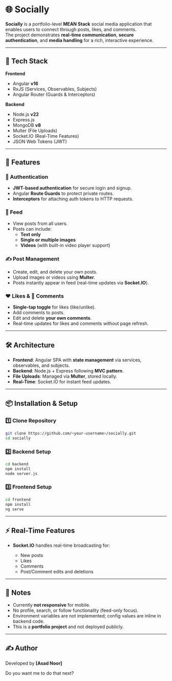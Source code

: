 # 🌐 Socially

**Socially** is a portfolio-level **MEAN Stack** social media application that enables users to connect through posts, likes, and comments.  
The project demonstrates **real-time communication**, **secure authentication**, and **media handling** for a rich, interactive experience.

---

## 🚀 Tech Stack

**Frontend**
- Angular **v16**
- RxJS (Services, Observables, Subjects)
- Angular Router (Guards & Interceptors)

**Backend**
- Node.js **v22**
- Express.js
- MongoDB **v8**
- Multer (File Uploads)
- Socket.IO (Real-Time Features)
- JSON Web Tokens (JWT)

---

## 🔑 Features

### 👤 Authentication
- **JWT-based authentication** for secure login and signup.
- Angular **Route Guards** to protect private routes.
- **Interceptors** for attaching auth tokens to HTTP requests.

### 📰 Feed
- View posts from all users.
- Posts can include:
  - **Text only**
  - **Single or multiple images**
  - **Videos** (with built-in video player support)

### ✍️ Post Management
- Create, edit, and delete your own posts.
- Upload images or videos using **Multer**.
- Posts instantly appear in feed (real-time updates via **Socket.IO**).

### ❤️ Likes & 💬 Comments
- **Single-tap toggle** for likes (like/unlike).
- Add comments to posts.
- Edit and delete **your own comments**.
- Real-time updates for likes and comments without page refresh.

---

## 🛠 Architecture
- **Frontend**: Angular SPA with **state management** via services, observables, and subjects.
- **Backend**: Node.js + Express following **MVC pattern**.
- **File Uploads**: Managed via **Multer**, stored locally.
- **Real-Time**: Socket.IO for instant feed updates.

---

## 📦 Installation & Setup

### 1️⃣ Clone Repository
```bash
git clone https://github.com/<your-username>/socially.git
cd socially
````

### 2️⃣ Backend Setup

```bash
cd backend
npm install
node server.js
```

### 3️⃣ Frontend Setup

```bash
cd frontend
npm install
ng serve
```

---

## ⚡ Real-Time Features

* **Socket.IO** handles real-time broadcasting for:

  * New posts
  * Likes
  * Comments
  * Post/Comment edits and deletions

---

## 📌 Notes

* Currently **not responsive** for mobile.
* No profile, search, or follow functionality (feed-only focus).
* Environment variables are not implemented; config values are inline in backend code.
* This is a **portfolio project** and not deployed publicly.

---

## ✍️ Author

Developed by **\[Asad Noor]**

Do you want me to do that next?
```
